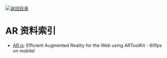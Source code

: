 [![返回目录](https://parg.co/UGo)](https://parg.co/b4z) 
 
 
# AR 资料索引

- [AR.js](https://github.com/jeromeetienne/AR.js): Efficient Augmented Reality for the Web using ARToolKit - 60fps on mobile!